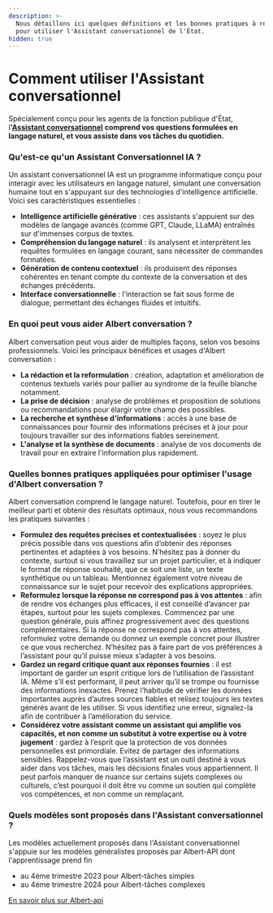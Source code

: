 ```yaml
---
description: >-
  Nous détaillons ici quelques définitions et les bonnes pratiques à respecter
  pour utiliser l'Assistant conversationnel de l'État.
hidden: true
---
```


# Comment utiliser l'Assistant conversationnel

Spécialement conçu pour les agents de la fonction publique d'État, &#x6C;**'**[**Assistant conversationnel**](https://albert.numerique.gouv.fr/$) **comprend vos questions formulées en langage naturel, et vous assiste dans vos tâches du quotidien.**&#x20;



### Qu'est-ce qu'un Assistant Conversationnel IA ?

Un assistant conversationnel IA est un programme informatique conçu pour interagir avec les utilisateurs en langage naturel, simulant une conversation humaine tout en s'appuyant sur des technologies d'intelligence artificielle. Voici ses caractéristiques essentielles :

* **Intelligence artificielle générative** : ces assistants s'appuient sur des modèles de langage avancés (comme GPT, Claude, LLaMA) entraînés sur d'immenses corpus de textes.
* **Compréhension du langage naturel** : ils analysent et interprètent les requêtes formulées en langage courant, sans nécessiter de commandes formatées.
* **Génération de contenu contextuel** : ils produisent des réponses cohérentes en tenant compte du contexte de la conversation et des échanges précédents.
* **Interface conversationnelle** : l'interaction se fait sous forme de dialogue, permettant des échanges fluides et intuitifs.

### En quoi peut vous aider Albert conversation ?&#x20;

Albert conversation peut vous aider de multiples façons, selon vos besoins professionnels. Voici les principaux bénéfices et usages d'Albert conversation :&#x20;

* **La rédaction et la reformulation** : création, adaptation et amélioration de contenus textuels variés pour pallier au syndrome de la feuille blanche notamment.
* **La prise de décision** : analyse de problèmes et proposition de solutions ou recommandations pour élargir votre champ des possibles.
* **La recherche et synthèse d'informations** : accès à une base de connaissances pour fournir des informations précises et à jour pour toujours travailler sur des informations fiables sereinement.&#x20;
* **L'analyse et la synthèse de documents** : analyse de vos documents de travail pour en extraire l'information plus rapidement.&#x20;



### Quelles bonnes pratiques appliquées pour optimiser l'usage d'Albert conversation ?&#x20;

Albert conversation comprend le langage naturel. Toutefois, pour en tirer le meilleur parti et obtenir des résultats optimaux, nous vous recommandons les pratiques suivantes :&#x20;

* **Formulez des requêtes précises et contextualisées** : soyez le plus précis possible dans vos questions afin d’obtenir des réponses pertinentes et adaptées à vos besoins. N’hésitez pas à donner du contexte, surtout si vous travaillez sur un projet particulier, et à indiquer le format de réponse souhaité, que ce soit une liste, un texte synthétique ou un tableau. Mentionnez également votre niveau de connaissance sur le sujet pour recevoir des explications appropriées.
* **Reformulez lorsque la réponse ne correspond pas à vos attentes** : afin de rendre vos échanges plus efficaces, il est conseillé d’avancer par étapes, surtout pour les sujets complexes. Commencez par une question générale, puis affinez progressivement avec des questions complémentaires. Si la réponse ne correspond pas à vos attentes, reformulez votre demande ou donnez un exemple concret pour illustrer ce que vous recherchez. N’hésitez pas à faire part de vos préférences à l’assistant pour qu’il puisse mieux s’adapter à vos besoins.
* **Gardez un regard critique quant aux réponses fournies**  :  il est important de garder un esprit critique lors de l’utilisation de l’assistant IA. Même s’il est performant, il peut arriver qu’il se trompe ou fournisse des informations inexactes. Prenez l’habitude de vérifier les données importantes auprès d’autres sources fiables et relisez toujours les textes générés avant de les utiliser. Si vous identifiez une erreur, signalez-la afin de contribuer à l’amélioration du service.
* **Considérez votre assistant comme un assistant qui amplifie vos capacités, et non comme un substitut à votre expertise ou à votre jugement** : gardez à l’esprit que la protection de vos données personnelles est primordiale. Evitez de partager des informations sensibles. Rappelez-vous que l’assistant est un outil destiné à vous aider dans vos tâches, mais les décisions finales vous appartiennent. Il peut parfois manquer de nuance sur certains sujets complexes ou culturels, c’est pourquoi il doit être vu comme un soutien qui complète vos compétences, et non comme un remplaçant.







### Quels modèles sont proposés dans l'Assistant conversationnel ?&#x20;

Les modèles actuellement proposés dans l'Assistant conversationnel s'appuie sur les modèles généralistes proposés par Albert-API dont l'apprentissage prend fin&#x20;

* au 4ème trimestre 2023 pour Albert-tâches simples&#x20;
* au 4ème trimestre 2024 pour Albert-tâches complexes &#x20;

[En savoir plus sur Albert-api](../albert-api-linfra-ia-souveraine-de-letat.md)&#x20;



